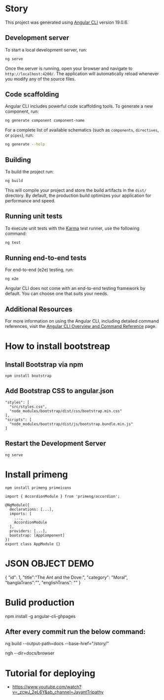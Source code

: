 # Story

This project was generated using [Angular CLI](https://github.com/angular/angular-cli) version 19.0.6.

## Development server

To start a local development server, run:

```bash
ng serve
```

Once the server is running, open your browser and navigate to `http://localhost:4200/`. The application will automatically reload whenever you modify any of the source files.

## Code scaffolding

Angular CLI includes powerful code scaffolding tools. To generate a new component, run:

```bash
ng generate component component-name
```

For a complete list of available schematics (such as `components`, `directives`, or `pipes`), run:

```bash
ng generate --help
```

## Building

To build the project run:

```bash
ng build
```

This will compile your project and store the build artifacts in the `dist/` directory. By default, the production build optimizes your application for performance and speed.

## Running unit tests

To execute unit tests with the [Karma](https://karma-runner.github.io) test runner, use the following command:

```bash
ng test
```

## Running end-to-end tests

For end-to-end (e2e) testing, run:

```bash
ng e2e
```

Angular CLI does not come with an end-to-end testing framework by default. You can choose one that suits your needs.

## Additional Resources

For more information on using the Angular CLI, including detailed command references, visit the [Angular CLI Overview and Command Reference](https://angular.dev/tools/cli) page.


# How to install bootstreap

## Install Bootstrap via npm
```npm install bootstrap```

## Add Bootstrap CSS to angular.json

```
"styles": [
  "src/styles.css",
  "node_modules/bootstrap/dist/css/bootstrap.min.css"
],
"scripts": [
  "node_modules/bootstrap/dist/js/bootstrap.bundle.min.js"
]
```
## Restart the Development Server
```ng serve```


# Install primeng

```npm install primeng primeicons```

```
import { AccordionModule } from 'primeng/accordion';

@NgModule({
  declarations: [...],
  imports: [
    ...,
    AccordionModule
  ],
  providers: [...],
  bootstrap: [AppComponent]
})
export class AppModule {}

```



# JSON OBJECT DEMO
{
    "id": 1,
    "title":"The Ant and the Dove:", 
    "category": "Moral", 
    "banglaTrans":"",
    "englishTrans": ""
}


# Bulid production

npm install -g angular-cli-ghpages

## After every commit run the below command:


ng build --output-path=docs --base-href="/story/"

ngh --dir=docs/browser


# Tutorial for deploying
- https://www.youtube.com/watch?v=_zcwJ_2eL6Y&ab_channel=JayantTripathy
